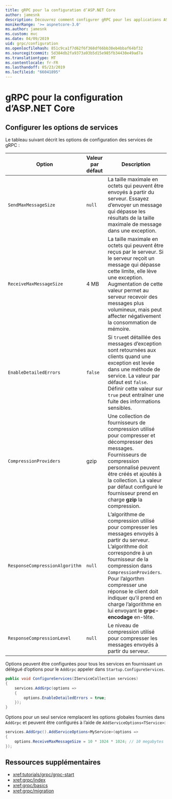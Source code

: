 ```yaml
---
title: gRPC pour la configuration d’ASP.NET Core
author: jamesnk
description: Découvrez comment configurer gRPC pour les applications ASP.NET Core.
monikerRange: '>= aspnetcore-3.0'
ms.author: jamesnk
ms.custom: mvc
ms.date: 04/09/2019
uid: grpc/configuration
ms.openlocfilehash: 851c9ca1f7d62f6f368df66bb38eb4bbaf64bf32
ms.sourcegitcommit: 5d384db2fa9373a93b5d15e985fb34430e49ad7a
ms.translationtype: MT
ms.contentlocale: fr-FR
ms.lasthandoff: 05/23/2019
ms.locfileid: "66041895"
---
```

# <a name="grpc-for-aspnet-core-configuration"></a>gRPC pour la configuration d’ASP.NET Core

## <a name="configure-services-options"></a>Configurer les options de services

Le tableau suivant décrit les options de configuration des services de gRPC :

| Option | Valeur par défaut | Description |
| ------ | ------------- | ----------- |
| `SendMaxMessageSize` | `null` | La taille maximale en octets qui peuvent être envoyés à partir du serveur. Essayez d’envoyer un message qui dépasse les résultats de la taille maximale de message dans une exception. |
| `ReceiveMaxMessageSize` | 4 MB | La taille maximale en octets qui peuvent être reçus par le serveur. Si le serveur reçoit un message qui dépasse cette limite, elle lève une exception. Augmentation de cette valeur permet au serveur recevoir des messages plus volumineux, mais peut affecter négativement la consommation de mémoire. |
| `EnableDetailedErrors` | `false` | Si `true`et détaillée des messages d’exception sont retournées aux clients quand une exception est levée dans une méthode de service. La valeur par défaut est `false`. Définir cette valeur sur `true` peut entraîner une fuite des informations sensibles. |
| `CompressionProviders` | gzip | Une collection de fournisseurs de compression utilisé pour compresser et décompresser des messages. Fournisseurs de compression personnalisé peuvent être créés et ajoutés à la collection. La valeur par défaut configuré le fournisseur prend en charge **gzip** la compression. |
| `ResponseCompressionAlgorithm` | `null` | L’algorithme de compression utilisé pour compresser les messages envoyés à partir du serveur. L’algorithme doit correspondre à un fournisseur de la compression dans `CompressionProviders`. Pour l’algorthm compresser une réponse le client doit indiquer qu’il prend en charge l’algorithme en lui envoyant le **grpc-encodage** en-tête. |
| `ResponseCompressionLevel` | `null` | Le niveau de compression utilisé pour compresser les messages envoyés à partir du serveur. |

Options peuvent être configurées pour tous les services en fournissant un délégué d’options pour le `AddGrpc` appeler dans `Startup.ConfigureServices`.

```csharp
public void ConfigureServices(IServiceCollection services)
{
    services.AddGrpc(options =>
    {
        options.EnableDetailedErrors = true;
    });
}
```

Options pour un seul service remplacent les options globales fournies dans `AddGrpc` et peuvent être configurés à l’aide de `AddServiceOptions<TService>`:

```csharp
services.AddGrpc().AddServiceOptions<MyService>(options =>
{
    options.ReceiveMaxMessageSize = 10 * 1024 * 1024; // 10 megabytes
});
```

## <a name="additional-resources"></a>Ressources supplémentaires

* <xref:tutorials/grpc/grpc-start>
* <xref:grpc/index>
* <xref:grpc/basics>
* <xref:grpc/migration>
